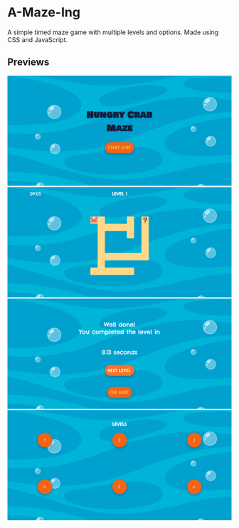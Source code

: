 # A-Maze-Ing

A simple timed maze game with multiple levels and options. Made using CSS and JavaScript.

## Previews

![Start](previews/start_preview.png)
![Level 1](previews/level.png)
![Passed Level](previews/next_level.png)
![Completed - Choose Level](previews/choose_level.png)